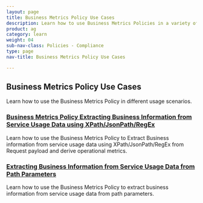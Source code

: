 ```yaml
---
layout: page
title: Business Metrics Policy Use Cases
description: Learn how to use Business Metrics Policies in a variety of different usage scenarios. 
product: ag
category: learn
weight: 04
sub-nav-class: Policies - Compliance
type: page
nav-title: Business Metrics Policy Use Cases

---
```


## Business Metrics Policy Use Cases
Learn how to use the Business Metrics Policy in different usage scenarios.

<div class = "divider1"></div>

### [Business Metrics Policy Extracting Business Information from Service Usage Data using XPath/JsonPath/RegEx](../policies/bus_metrics_policy_use_case_extract_data_using_xpath_jsonpath_regex.html)
Learn how to use the Business Metrics Policy to Extract Business information from service usage data using XPath/JsonPath/RegEx from Request payload and derive operational metrics.

<div class = "divider1"></div>

### [Extracting Business Information from Service Usage Data from Path Parameters](../policies/bus_metrics_policy_use_case_extract_data_using_path_param.html)
Learn how to use the Business Metrics Policy to extract business information from service usage data from path parameters.